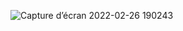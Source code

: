 ![Capture d’écran 2022-02-26 190243](https://user-images.githubusercontent.com/43423295/155854180-660d28fa-2cef-4b48-a376-f84e146712a9.png)
